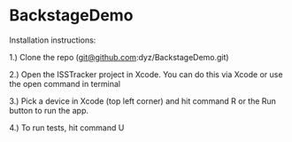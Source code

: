# BackstageDemo

Installation instructions:

1.) Clone the repo (git@github.com:dyz/BackstageDemo.git)

2.) Open the ISSTracker project in Xcode.  You can do this via Xcode or use the open command in terminal

3.) Pick a device in Xcode (top left corner) and hit command R or the Run button to run the app.

4.) To run tests, hit command U
